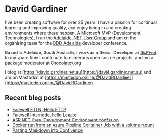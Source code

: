 # David Gardiner

I've been creating software for over 25 years. I have a passion for continual learning and improving quality, and enjoy being in and creating environments where these happen. A [Microsoft MVP](https://mvp.microsoft.com/en-us/PublicProfile/5001655) (Development Technologies), I run the [Adelaide .NET User Group](https://www.adnug.net) and am on the organising team for the [DDD Adelaide](https://www.dddadelaide.com) developer conference.

Based in Adelaide, South Australia, I work as a Senior Developer at [SixPivot](https://www.sixpivot.com.au). In my spare time I contribute to numerous open source projects, and am a package moderator at [Chocolatey.org](https://chocolatey.org)

I blog at [https://david.gardiner.net.au](https://david.gardiner.net.au) and am on Mastodon at [https://mastodon.online/@DavidRGardiner](https://mastodon.online/@DavidRGardiner).

## Recent blog posts

<!--START_SECTION:posts-->
* [Farewell FTTN, Hello FTTP](https:&#x2F;&#x2F;david.gardiner.net.au&#x2F;2024&#x2F;08&#x2F;fttp.html)
* [Farewell Internode, hello Leaptel](https:&#x2F;&#x2F;david.gardiner.net.au&#x2F;2024&#x2F;08&#x2F;leaptel.html)
* [ASP.NET Core ‘Development’ Environment confusion](https:&#x2F;&#x2F;david.gardiner.net.au&#x2F;2024&#x2F;05&#x2F;aspnet-development-environments.html)
* [Docker run from an Azure Pipeline Container Job with a volume mount](https:&#x2F;&#x2F;david.gardiner.net.au&#x2F;2024&#x2F;05&#x2F;docker-run-mount.html)
* [Pasting Markdown into Confluence](https:&#x2F;&#x2F;david.gardiner.net.au&#x2F;2024&#x2F;04&#x2F;paste-markdown-confluence.html)
<!--END_SECTION:posts-->
